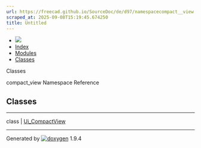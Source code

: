```yaml
---
url: https://freecad.github.io/SourceDoc/de/d97/namespacecompact__view.html
scraped_at: 2025-09-08T15:19:45.674250
title: Untitled
---
```


  * [ ![](https://www.freecad.org/svg/logo-freecad.svg) ](https://freecadweb.org "FreeCAD")
  * [Index](../../index.html "Index")
  * [Modules](../../modules.html "Modules list")
  * [Classes](../../annotated.html "Annotated list")

Classes

compact_view Namespace Reference

##  Classes  
  
---  
class | [Ui_CompactView](../../d5/d51/classcompact__view_1_1Ui__CompactView.html)  
  
* * *

Generated by
[![doxygen](../../doxygen.svg)](https://www.doxygen.org/index.html) 1.9.4

